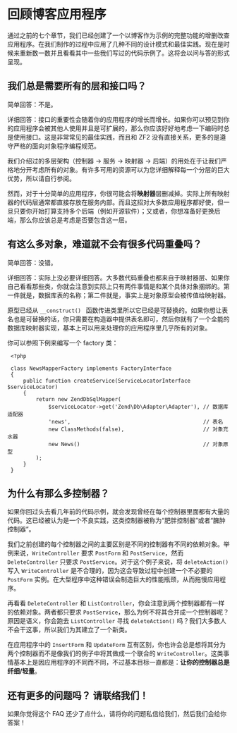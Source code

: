 # 回顾博客应用程序
通过之前的七个章节，我们已经创建了一个以博客作为示例的完整功能的增删改查应用程序。在我们制作的过程中应用了几种不同的设计模式和最佳实践。现在是时候来重新数一数并且看看其中一些我们写过的代码示例了。这将会以问与答的形式呈现。

## 我们总是需要所有的层和接口吗？

简单回答：不是。

详细回答：接口的重要性会随着你的应用程序的增长而增长。如果你可以预见到你的应用程序会被其他人使用并且是可扩展的，那么你应该好好地考虑一下编码时总是使用接口。这是非常常见的最佳实践，而且和 ZF2 没有直接关系，更多的是遵守严格的面向对象程序编程规范。

我们介绍过的多层架构（控制器 -> 服务 -> 映射器 -> 后端）的用处在于让我们严格地分开考虑所有的对象。有许多可用的资源可以为您详细解释每一个分层的巨大优势，所以请自行参阅。

然而，对于十分简单的应用程序，你很可能会将**映射器**层删减掉。实际上所有映射器的代码层通常都直接存放在服务内部。而且这招对大多数应用程序都好使，但一旦只要你开始打算支持多个后端（例如开源软件）；又或者，你想准备好更换后端，那么你应该总是考虑是否要包含这一层。

## 有这么多对象，难道就不会有很多代码重叠吗？

简单回答：没错。

详细回答：实际上没必要详细回答。大多数代码重叠也都来自于映射器层、如果你自己看看那些类，你就会注意到实际上只有两件事情是和某个具体对象捆绑的。第一件就是，数据库表的名称；第二件就是，事实上是对象原型会被传值给映射器。

原型已经从 `__construct() ` 函数传进类里所以它已经是可替换的。如果你想让表名也是可替换的话，你只需要在构造器中提供表名即可，然后你就有了一个全能的数据库映射器实现，基本上可以用来处理你的应用程序里几乎所有的对象。

你可以参照下例来编写一个 factory 类：

	 <?php
	
	 class NewsMapperFactory implements FactoryInterface
	 {
	     public function createService(ServiceLocatorInterface $serviceLocator)
	     {
	         return new ZendDbSqlMapper(
	             $serviceLocator->get('Zend\Db\Adapter\Adapter'), // 数据库适配器
	             'news',                                          // 表名
	             new ClassMethods(false),                         // 对象充水器
	             new News()                                       // 对象原型
	         );
	     }
	 }

## 为什么有那么多控制器？

如果你回过头去看几年前的代码示例，就会发现曾经在每个控制器里面都有大量的代码。这已经被认为是一个不良实践，这类控制器被称为“肥胖控制器”或者“臃肿控制器”。

我们之前创建的每个控制器之间的主要区别是不同的控制器有不同的依赖对象。举例来说，`WriteController` 要求 `PostForm` 和 `PostService`，然而 `DeleteController` 只要求 `PostService`。对于这个例子来说，将 `deleteAction()` 写入 `WriteController` 是不合理的，因为这会导致过程中创建一个不必要的 `PostForm` 实例。在大型程序中这种错误会制造巨大的性能瓶颈，从而拖慢应用程序。

再看看 `DeleteController` 和 `ListController`，你会注意到两个控制器都有一样的依赖对象。两者都只要求 `PostService`，那么为何不将其合并成一个控制器呢？原因是语义，你会跑去 `ListController` 寻找 `deleteAction()` 吗？我们大多数人不会干这事，所以我们为其建立了一个新类。

在应用程序中的 `InsertForm` 和 `UpdateForm` 互有区别，你也许会总是想将其分为两个控制器而不是像我们的例子中将其做成一个联合的 `WriteController`。这类事情基本上是因应用程序的不同而不同，不过基本目标一直都是：**让你的控制器总是纤细/轻量**。

## 还有更多的问题吗？ 请联络我们！

如果你觉得这个 FAQ 还少了点什么，请将你的问题私信给我们，然后我们会给你答案！
